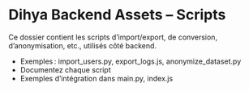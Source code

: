 # Dihya Backend Assets – Scripts

Ce dossier contient les scripts d’import/export, de conversion, d’anonymisation, etc., utilisés côté backend.

- Exemples : import_users.py, export_logs.js, anonymize_dataset.py
- Documentez chaque script
- Exemples d’intégration dans main.py, index.js

